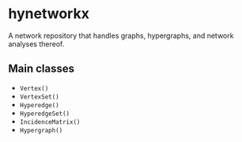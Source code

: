 # hynetworkx
A network repository that handles graphs, hypergraphs, and network analyses thereof.

## Main classes
- `Vertex()`
- `VertexSet()`
- `Hyperedge()`
- `HyperedgeSet()`
- `IncidenceMatrix()`
- `Hypergraph()`
